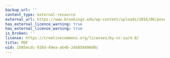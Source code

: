 ```yaml
---
backup_url: ''
content_type: external-resource
external_url: https://www.brookings.edu/wp-content/uploads/2016/06/poverty.pdf
has_external_licence_warning: true
has_external_license_warning: true
is_broken: ''
license: https://creativecommons.org/licenses/by-nc-sa/4.0/
title: PDF
uid: 1b85ecdc-93bd-49ea-ab4b-24b858496d0c
---
```

